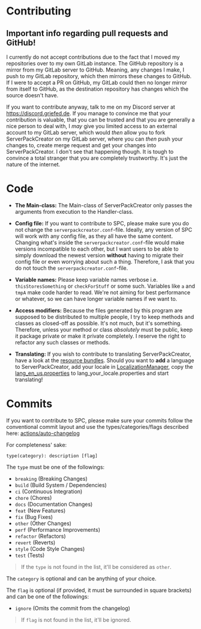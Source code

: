 # Contributing

## Important info regarding pull requests and GitHub!

I currently do not accept contributions due to the fact that I moved my repositories over to my own GitLab instance.
The GitHub repository is a mirror from my GitLab server to GitHub. Meaning, any changes I make, I push to my GitLab repository,
which then mirrors these changes to GitHub. If I were to accept a PR on GitHub, my GitLab could then no longer mirror from itself
to GitHub, as the destination repository has changes which the source doesn't have.

If you want to contribute anyway, talk to me on my Discord server at https://discord.griefed.de. If you manage to convince
me that your contribution is valuable, that you can be trusted and that you are generally a nice person to deal with, I
*may* give you limited access to an external account to my GitLab server, which would *then* allow you to fork ServerPackCreator
on my GitLab server, where you can *then* push your changes to, create merge request and get your changes into
ServerPackCreator. I don't see that happening though. It is tough to convince a total stranger that you are completely
trustworthy. It's just the nature of the internet.

# Code

- **The Main-class:** The Main-class of ServerPackCreator only passes the arguments from execution to the Handler-class.

- **Config file:** If you want to contribute to SPC, please make sure you do not change the `serverpackcreator.conf`-file. Ideally, any version of SPC will work with any config file, as they all have the same content. Changing what's inside the `serverpackcreator.conf`-file would make versions incompatible to each other, but I want users to be able to simply download the newest version **without** having to migrate their config file or even worrying about such a thing.
Therefore, I ask that you do not touch the `serverpackcreator.conf`-file.
  
- **Variable names:** Please keep variable names verbose i.e. `thisStoresSomething` or `checkForStuff` or some such. Variables like `a` and `tmpA` make code harder to read. We're not aiming for best performance or whatever, so we can have longer variable names if we want to.

- **Access modifiers:** Because the files generated by this program are supposed to be distributed to multiple people, I try to keep methods and classes as closed-off as possible. It's not much, but it's something. Therefore, unless your method or class *absolutely* must be public, keep it package private or make it private completely. I reserve the right to refactor any such classes or methods.  

- **Translating:** If you wish to contribute to translating ServerPackCreator, have a look at the [resource bundles](https://github.com/Griefed/ServerPackCreator/tree/main/src/main/resources/de/griefed/resources/lang). Should you want to **add** a language to ServerPackCreator, add your locale in [LocalizationManager](https://github.com/Griefed/ServerPackCreator/blob/main/src/main/java/de/griefed/serverpackcreator/i18n/LocalizationManager.java), copy the [lang_en_us.properties](https://github.com/Griefed/ServerPackCreator/blob/main/src/main/resources/de/griefed/resources/lang/lang_en_us.properties) to lang_your_locale.properties and start translating!  

# Commits

If you want to contribute to SPC, please make sure your commits follow the conventional commit layout and use the types/categories/flags described here: [actions/auto-changelog](https://github.com/marketplace/actions/auto-changelog)

For completeness' sake:

```
type(category): description [flag]
```

The `type` must be one of the followings:

* `breaking` (Breaking Changes)
* `build` (Build System / Dependencies)
* `ci` (Continuous Integration)
* `chore` (Chores)
* `docs` (Documentation Changes)
* `feat` (New Features)
* `fix` (Bug Fixes)
* `other` (Other Changes)
* `perf` (Performance Improvements)
* `refactor` (Refactors)
* `revert` (Reverts)
* `style` (Code Style Changes)
* `test` (Tests)

> If the `type` is not found in the list, it'll be considered as `other`.

The `category` is optional and can be anything of your choice.

The `flag` is optional (if provided, it must be surrounded in square brackets) and can be one of the followings:

* `ignore` (Omits the commit from the changelog)

> If `flag` is not found in the list, it'll be ignored.